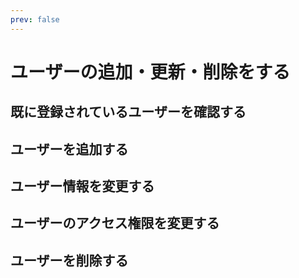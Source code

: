 ```yaml
---
prev: false
---
```


# ユーザーの追加・更新・削除をする

## 既に登録されているユーザーを確認する
## ユーザーを追加する
## ユーザー情報を変更する
## ユーザーのアクセス権限を変更する
## ユーザーを削除する